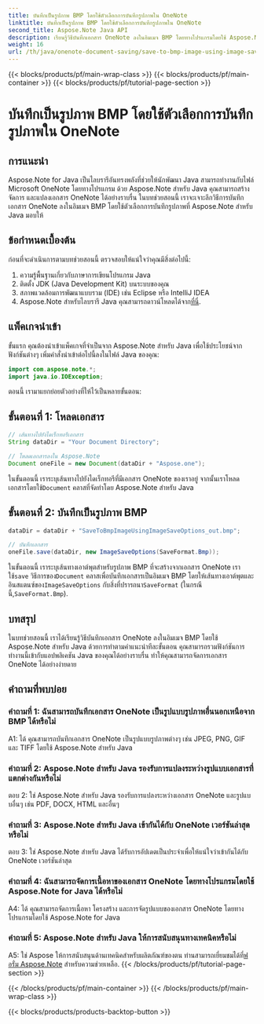```yaml
---
title: บันทึกเป็นรูปภาพ BMP โดยใช้ตัวเลือกการบันทึกรูปภาพใน OneNote
linktitle: บันทึกเป็นรูปภาพ BMP โดยใช้ตัวเลือกการบันทึกรูปภาพใน OneNote
second_title: Aspose.Note Java API
description: เรียนรู้วิธีบันทึกเอกสาร OneNote ลงในอิมเมจ BMP โดยทางโปรแกรมโดยใช้ Aspose.Note สำหรับ Java คำแนะนำทีละขั้นตอนพร้อมตัวอย่างโค้ด
weight: 16
url: /th/java/onenote-document-saving/save-to-bmp-image-using-image-save-options/
---
```


{{< blocks/products/pf/main-wrap-class >}}
{{< blocks/products/pf/main-container >}}
{{< blocks/products/pf/tutorial-page-section >}}

# บันทึกเป็นรูปภาพ BMP โดยใช้ตัวเลือกการบันทึกรูปภาพใน OneNote

## การแนะนำ

Aspose.Note for Java เป็นไลบรารีอันทรงพลังที่ช่วยให้นักพัฒนา Java สามารถทำงานกับไฟล์ Microsoft OneNote โดยทางโปรแกรม ด้วย Aspose.Note สำหรับ Java คุณสามารถสร้าง จัดการ และแปลงเอกสาร OneNote ได้อย่างราบรื่น ในบทช่วยสอนนี้ เราจะเจาะลึกวิธีการบันทึกเอกสาร OneNote ลงในอิมเมจ BMP โดยใช้ตัวเลือกการบันทึกรูปภาพที่ Aspose.Note สำหรับ Java มอบให้

## ข้อกำหนดเบื้องต้น

ก่อนที่จะดำเนินการตามบทช่วยสอนนี้ ตรวจสอบให้แน่ใจว่าคุณมีสิ่งต่อไปนี้:

1. ความรู้พื้นฐานเกี่ยวกับภาษาการเขียนโปรแกรม Java
2. ติดตั้ง JDK (Java Development Kit) บนระบบของคุณ
3. สภาพแวดล้อมการพัฒนาแบบรวม (IDE) เช่น Eclipse หรือ IntelliJ IDEA
4.  Aspose.Note สำหรับไลบรารี Java คุณสามารถดาวน์โหลดได้จาก[ที่นี่](https://releases.aspose.com/note/java/).

## แพ็คเกจนำเข้า

ขั้นแรก คุณต้องนำเข้าแพ็คเกจที่จำเป็นจาก Aspose.Note สำหรับ Java เพื่อใช้ประโยชน์จากฟังก์ชันต่างๆ เพิ่มคำสั่งนำเข้าต่อไปนี้ลงในไฟล์ Java ของคุณ:

```java
import com.aspose.note.*;
import java.io.IOException;
```

ตอนนี้ เรามาแยกย่อยตัวอย่างที่ให้ไว้เป็นหลายขั้นตอน:

## ขั้นตอนที่ 1: โหลดเอกสาร

```java
// เส้นทางไปยังไดเร็กทอรีเอกสาร
String dataDir = "Your Document Directory";

// โหลดเอกสารลงใน Aspose.Note
Document oneFile = new Document(dataDir + "Aspose.one");
```

ในขั้นตอนนี้ เราระบุเส้นทางไปยังไดเร็กทอรีที่มีเอกสาร OneNote ของเราอยู่ จากนั้นเราโหลดเอกสารโดยใช้`Document` คลาสที่จัดทำโดย Aspose.Note สำหรับ Java

## ขั้นตอนที่ 2: บันทึกเป็นรูปภาพ BMP

```java
dataDir = dataDir + "SaveToBmpImageUsingImageSaveOptions_out.bmp";

// บันทึกเอกสาร
oneFile.save(dataDir, new ImageSaveOptions(SaveFormat.Bmp));
```

 ในขั้นตอนนี้ เราระบุเส้นทางเอาต์พุตสำหรับรูปภาพ BMP ที่จะสร้างจากเอกสาร OneNote เราใช้`save` วิธีการของ`Document` คลาสเพื่อบันทึกเอกสารเป็นอิมเมจ BMP โดยให้เส้นทางเอาต์พุตและอินสแตนซ์ของ`ImageSaveOptions` กับสิ่งที่ปรารถนา`SaveFormat` (ในกรณีนี้,`SaveFormat.Bmp`).

## บทสรุป

ในบทช่วยสอนนี้ เราได้เรียนรู้วิธีบันทึกเอกสาร OneNote ลงในอิมเมจ BMP โดยใช้ Aspose.Note สำหรับ Java ด้วยการทำตามคำแนะนำทีละขั้นตอน คุณสามารถรวมฟังก์ชันการทำงานนี้เข้ากับแอปพลิเคชัน Java ของคุณได้อย่างราบรื่น ทำให้คุณสามารถจัดการเอกสาร OneNote ได้อย่างง่ายดาย

## คำถามที่พบบ่อย

### คำถามที่ 1: ฉันสามารถบันทึกเอกสาร OneNote เป็นรูปแบบรูปภาพอื่นนอกเหนือจาก BMP ได้หรือไม่

A1: ได้ คุณสามารถบันทึกเอกสาร OneNote เป็นรูปแบบรูปภาพต่างๆ เช่น JPEG, PNG, GIF และ TIFF โดยใช้ Aspose.Note สำหรับ Java

### คำถามที่ 2: Aspose.Note สำหรับ Java รองรับการแปลงระหว่างรูปแบบเอกสารที่แตกต่างกันหรือไม่

ตอบ 2: ใช่ Aspose.Note สำหรับ Java รองรับการแปลงระหว่างเอกสาร OneNote และรูปแบบอื่นๆ เช่น PDF, DOCX, HTML และอื่นๆ

### คำถามที่ 3: Aspose.Note สำหรับ Java เข้ากันได้กับ OneNote เวอร์ชันล่าสุดหรือไม่

ตอบ 3: ใช่ Aspose.Note สำหรับ Java ได้รับการอัปเดตเป็นประจำเพื่อให้แน่ใจว่าเข้ากันได้กับ OneNote เวอร์ชันล่าสุด

### คำถามที่ 4: ฉันสามารถจัดการเนื้อหาของเอกสาร OneNote โดยทางโปรแกรมโดยใช้ Aspose.Note for Java ได้หรือไม่

A4: ได้ คุณสามารถจัดการเนื้อหา โครงสร้าง และการจัดรูปแบบของเอกสาร OneNote โดยทางโปรแกรมโดยใช้ Aspose.Note for Java

### คำถามที่ 5: Aspose.Note สำหรับ Java ให้การสนับสนุนทางเทคนิคหรือไม่

 A5: ใช่ Aspose ให้การสนับสนุนด้านเทคนิคสำหรับผลิตภัณฑ์ของตน ท่านสามารถเยี่ยมชมได้ที่[ฟอรั่ม Aspose.Note](https://forum.aspose.com/c/note/28) สำหรับความช่วยเหลือ.
{{< /blocks/products/pf/tutorial-page-section >}}

{{< /blocks/products/pf/main-container >}}
{{< /blocks/products/pf/main-wrap-class >}}

{{< blocks/products/products-backtop-button >}}
